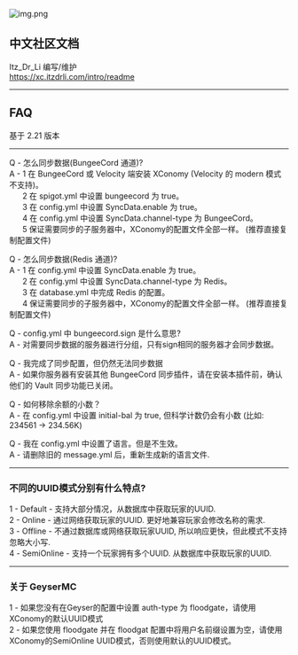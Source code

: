 ![img.png](../img.png)

## 中文社区文档

Itz_Dr_Li 编写/维护   
https://xc.itzdrli.com/intro/readme
***

## FAQ

基于 2.21 版本
***
Q - 怎么同步数据(BungeeCord 通道)?  
A - 1 在 BungeeCord 或 Velocity 端安装 XConomy (Velocity 的 modern 模式不支持)。  
&nbsp; &nbsp; &nbsp; 2 在 spigot.yml 中设置 bungeecord 为 true。  
&nbsp; &nbsp; &nbsp; 3 在 config.yml 中设置 SyncData.enable 为 true。  
&nbsp; &nbsp; &nbsp; 4 在 config.yml 中设置 SyncData.channel-type 为 BungeeCord。  
&nbsp; &nbsp; &nbsp; 5 保证需要同步的子服务器中，XConomy的配置文件全部一样。 (推荐直接复制配置文件)

Q - 怎么同步数据(Redis 通道)?  
A - 1 在 config.yml 中设置 SyncData.enable 为 true。  
&nbsp; &nbsp; &nbsp; 2 在 config.yml 中设置 SyncData.channel-type 为 Redis。   
&nbsp; &nbsp; &nbsp; 3 在 database.yml 中完成 Redis 的配置。   
&nbsp; &nbsp; &nbsp; 4 保证需要同步的子服务器中，XConomy的配置文件全部一样。 (推荐直接复制配置文件)

Q - config.yml 中 bungeecord.sign 是什么意思?  
A - 对需要同步数据的服务器进行分组，只有sign相同的服务器才会同步数据。

Q - 我完成了同步配置，但仍然无法同步数据   
A - 如果你服务器有安装其他 BungeeCord 同步插件，请在安装本插件前，确认他们的 Vault 同步功能已关闭。

Q - 如何移除余额的小数？  
A - 在 config.yml 中设置 initial-bal 为 true, 但科学计数仍会有小数 (比如: 234561 -> 234.56K)

Q - 我在 config.yml 中设置了语言。但是不生效。  
A - 请删除旧的 message.yml 后，重新生成新的语言文件.


***

### 不同的UUID模式分别有什么特点?

1 - Default - 支持大部分情况，从数据库中获取玩家的UUID.  
2 - Online - 通过网络获取玩家的UUID. 更好地兼容玩家会修改名称的需求.  
3 - Offline - 不通过数据库或网络获取玩家UUID, 所以响应更快，但此模式不支持忽略大小写.  
4 - SemiOnline - 支持一个玩家拥有多个UUID. 从数据库中获取玩家的UUID.

***

### 关于 GeyserMC

1 - 如果您没有在Geyser的配置中设置 auth-type 为 floodgate，请使用XConomy的默认UUID模式  
2 - 如果您使用 floodgate 并在 floodgat 配置中将用户名前缀设置为空，请使用XConomy的SemiOnline UUID模式，否则使用默认的UUID模式。
